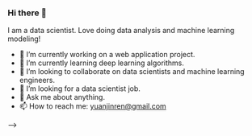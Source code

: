 ### Hi there 👋

I am a data scientist. Love doing data analysis and machine learning modeling! 

- 🔭 I’m currently working on a web application project. 
- 🌱 I’m currently learning deep learning algorithms. 
- 👯 I’m looking to collaborate on data scientists and machine learning engineers. 
- 🤔 I’m looking for a data scientist job. 
- 💬 Ask me about anything. 
- 📫 How to reach me: yuanjinren@gmail.com

-->
